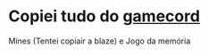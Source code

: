 # Copiei tudo do [gamecord](https://discord-gamecord.js.org/)

Mines (Tentei copiair a blaze) e Jogo da memória
